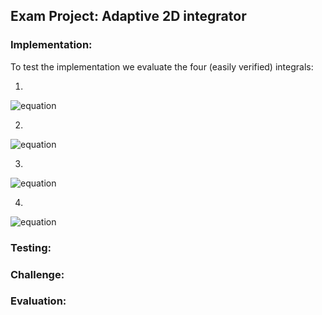 ## Exam Project: Adaptive 2D integrator

### Implementation:

To test the implementation we evaluate the four (easily verified) integrals:

1)
![equation](https://latex.codecogs.com/svg.image?\int_{-1}^{1}\int_{-\sqrt{1-x^2}}^{\sqrt{1-x^2}}\sqrt{1-x^2-y^2}dy&space;dx=\frac{2\pi}{3})

2)
![equation](https://latex.codecogs.com/svg.image?\int_{1}^{3}\int_{0}^{\frac{\pi}{x}}\sin(xy)dydx=2\ln3&space;)

3)
![equation]()

4)
![equation]()

### Testing:

### Challenge:

### Evaluation:

